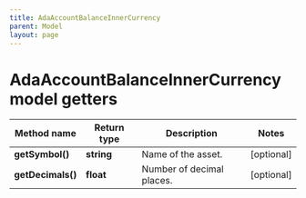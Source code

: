 ```yaml
---
title: AdaAccountBalanceInnerCurrency
parent: Model
layout: page
---
```


# AdaAccountBalanceInnerCurrency model getters

Method name | Return type | Description | Notes
------------ | ------------- | ------------- | -------------
**getSymbol()** | **string** | Name of the asset. | [optional]
**getDecimals()** | **float** | Number of decimal places. | [optional]

